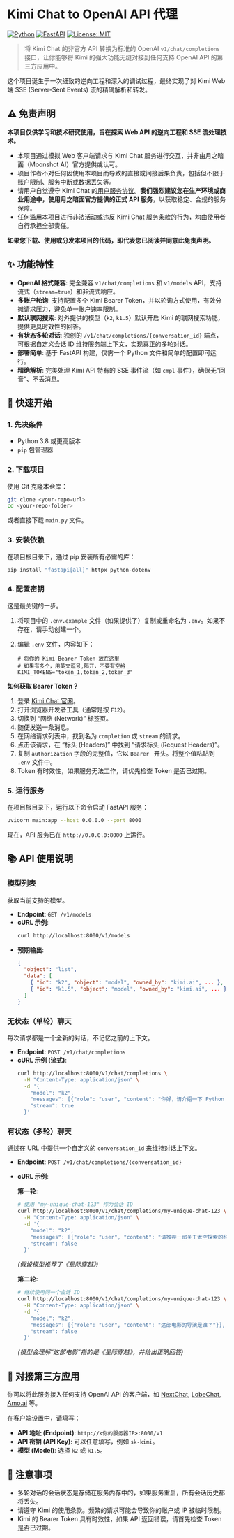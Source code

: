 # Kimi Chat to OpenAI API 代理

[![Python](https://img.shields.io/badge/Python-3.8+-blue?logo=python)](https://www.python.org/)
[![FastAPI](https://img.shields.io/badge/FastAPI-0.100+-green?logo=fastapi)](https://fastapi.tiangolo.com/)
[![License: MIT](https://img.shields.io/badge/License-MIT-yellow.svg)](https://opensource.org/licenses/MIT)

> 将 Kimi Chat 的非官方 API 转换为标准的 OpenAI `v1/chat/completions` 接口，让你能够将 Kimi 的强大功能无缝对接到任何支持 OpenAI API 的第三方应用中。

这个项目诞生于一次细致的逆向工程和深入的调试过程，最终实现了对 Kimi Web 端 SSE (Server-Sent Events) 流的精确解析和转发。

## ⚠️ 免责声明

**本项目仅供学习和技术研究使用，旨在探索 Web API 的逆向工程和 SSE 流处理技术。**

*   本项目通过模拟 Web 客户端请求与 Kimi Chat 服务进行交互，并非由月之暗面（Moonshot AI）官方提供或认可。
*   项目作者不对任何因使用本项目而导致的直接或间接后果负责，包括但不限于账户限制、服务中断或数据丢失等。
*   请用户自觉遵守 Kimi Chat 的[用户服务协议](https://kimi.moonshot.cn/terms)。**我们强烈建议您在生产环境或商业用途中，使用月之暗面官方提供的正式 API 服务**，以获取稳定、合规的服务保障。
*   任何滥用本项目进行非法活动或违反 Kimi Chat 服务条款的行为，均由使用者自行承担全部责任。

**如果您下载、使用或分发本项目的代码，即代表您已阅读并同意此免责声明。**

## ✨ 功能特性

*   **OpenAI 格式兼容**: 完全兼容 `v1/chat/completions` 和 `v1/models` API，支持流式（`stream=true`）和非流式响应。
*   **多账户轮询**: 支持配置多个 Kimi Bearer Token，并以轮询方式使用，有效分摊请求压力，避免单一账户速率限制。
*   **默认联网搜索**: 对外提供的模型（`k2`, `k1.5`）默认开启 Kimi 的联网搜索功能，提供更具时效性的回答。
*   **有状态多轮对话**: 独创的 `/v1/chat/completions/{conversation_id}` 端点，可根据自定义会话 ID 维持服务端上下文，实现真正的多轮对话。
*   **部署简单**: 基于 FastAPI 构建，仅需一个 Python 文件和简单的配置即可运行。
*   **精确解析**: 完美处理 Kimi API 特有的 SSE 事件流（如 `cmpl` 事件），确保无“回音”、不丢消息。

## 🚀 快速开始

### 1. 先决条件

*   Python 3.8 或更高版本
*   `pip` 包管理器

### 2. 下载项目

使用 Git 克隆本仓库：
```bash
git clone <your-repo-url>
cd <your-repo-folder>
```
或者直接下载 `main.py` 文件。

### 3. 安装依赖

在项目根目录下，通过 pip 安装所有必需的库：
```bash
pip install "fastapi[all]" httpx python-dotenv
```

### 4. 配置密钥

这是最关键的一步。

1.  将项目中的 `.env.example` 文件（如果提供了）复制或重命名为 `.env`。如果不存在，请手动创建一个。
2.  编辑 `.env` 文件，内容如下：

    ```env
    # 将你的 Kimi Bearer Token 放在这里
    # 如果有多个，用英文逗号,隔开，不要有空格
    KIMI_TOKENS="token_1,token_2,token_3"
    ```

**如何获取 Bearer Token？**
1.  登录 [Kimi Chat 官网](https://kimi.moonshot.cn/)。
2.  打开浏览器开发者工具（通常是按 `F12`）。
3.  切换到 “网络 (Network)” 标签页。
4.  随便发送一条消息。
5.  在网络请求列表中，找到名为 `completion` 或 `stream` 的请求。
6.  点击该请求，在 “标头 (Headers)” 中找到 “请求标头 (Request Headers)”。
7.  复制 `authorization` 字段的完整值，它以 `Bearer ` 开头。将整个值粘贴到 `.env` 文件中。
8.  Token 有时效性，如果服务无法工作，请优先检查 Token 是否已过期。

### 5. 运行服务

在项目根目录下，运行以下命令启动 FastAPI 服务：
```bash
uvicorn main:app --host 0.0.0.0 --port 8000
```
现在，API 服务已在 `http://0.0.0.0:8000` 上运行。

## 📚 API 使用说明

### 模型列表

获取当前支持的模型。

*   **Endpoint**: `GET /v1/models`
*   **cURL 示例**:
    ```bash
    curl http://localhost:8000/v1/models
    ```
*   **预期输出**:
    ```json
    {
      "object": "list",
      "data": [
        { "id": "k2", "object": "model", "owned_by": "kimi.ai", ... },
        { "id": "k1.5", "object": "model", "owned_by": "kimi.ai", ... }
      ]
    }
    ```

### 无状态（单轮）聊天

每次请求都是一个全新的对话，不记忆之前的上下文。

*   **Endpoint**: `POST /v1/chat/completions`
*   **cURL 示例 (流式)**:
    ```bash
    curl http://localhost:8000/v1/chat/completions \
      -H "Content-Type: application/json" \
      -d '{
        "model": "k2",
        "messages": [{"role": "user", "content": "你好，请介绍一下 Python 语言。"}],
        "stream": true
      }'
    ```

### 有状态（多轮）聊天

通过在 URL 中提供一个自定义的 `conversation_id` 来维持对话上下文。

*   **Endpoint**: `POST /v1/chat/completions/{conversation_id}`

*   **cURL 示例**:

    **第一轮:**
    ```bash
    # 使用 "my-unique-chat-123" 作为会话 ID
    curl http://localhost:8000/v1/chat/completions/my-unique-chat-123 \
      -H "Content-Type: application/json" \
      -d '{
        "model": "k2",
        "messages": [{"role": "user", "content": "请推荐一部关于太空探索的科幻电影。"}],
        "stream": false
      }'
    ```
    *(假设模型推荐了《星际穿越》)*

    **第二轮:**
    ```bash
    # 继续使用同一个会话 ID
    curl http://localhost:8000/v1/chat/completions/my-unique-chat-123 \
      -H "Content-Type: application/json" \
      -d '{
        "model": "k2",
        "messages": [{"role": "user", "content": "这部电影的导演是谁？"}],
        "stream": false
      }'
    ```
    *(模型会理解“这部电影”指的是《星际穿越》，并给出正确回答)*

## 🧩 对接第三方应用

你可以将此服务接入任何支持 OpenAI API 的客户端，如 [NextChat](https://github.com/Yidadaa/ChatGPT-Next-Web), [LobeChat](https://github.com/lobehub/lobe-chat), [Amo.ai](https://github.com/AmoAloha/Amo-Ai-Chat) 等。

在客户端设置中，请填写：
*   **API 地址 (Endpoint)**: `http://<你的服务器IP>:8000/v1`
*   **API 密钥 (API Key)**: 可以任意填写，例如 `sk-kimi`。
*   **模型 (Model)**: 选择 `k2` 或 `k1.5`。

## 📝 注意事项

*   多轮对话的会话状态是存储在服务内存中的，如果服务重启，所有会话历史都将丢失。
*   请遵守 Kimi 的使用条款。频繁的请求可能会导致你的账户或 IP 被临时限制。
*   Kimi 的 Bearer Token 具有时效性，如果 API 返回错误，请首先检查 Token 是否已过期。
